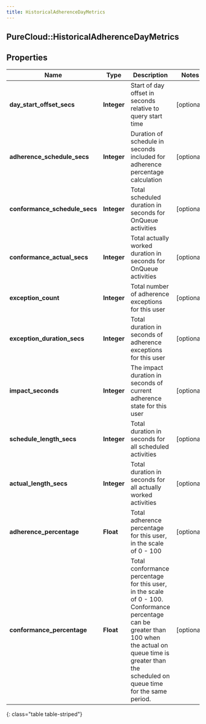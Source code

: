 ```yaml
---
title: HistoricalAdherenceDayMetrics
---
```

## PureCloud::HistoricalAdherenceDayMetrics

## Properties

|Name | Type | Description | Notes|
|------------ | ------------- | ------------- | -------------|
| **day_start_offset_secs** | **Integer** | Start of day offset in seconds relative to query start time | [optional] |
| **adherence_schedule_secs** | **Integer** | Duration of schedule in seconds included for adherence percentage calculation | [optional] |
| **conformance_schedule_secs** | **Integer** | Total scheduled duration in seconds for OnQueue activities | [optional] |
| **conformance_actual_secs** | **Integer** | Total actually worked duration in seconds for OnQueue activities | [optional] |
| **exception_count** | **Integer** | Total number of adherence exceptions for this user | [optional] |
| **exception_duration_secs** | **Integer** | Total duration in seconds of adherence exceptions for this user | [optional] |
| **impact_seconds** | **Integer** | The impact duration in seconds of current adherence state for this user | [optional] |
| **schedule_length_secs** | **Integer** | Total duration in seconds for all scheduled activities | [optional] |
| **actual_length_secs** | **Integer** | Total duration in seconds for all actually worked activities | [optional] |
| **adherence_percentage** | **Float** | Total adherence percentage for this user, in the scale of 0 - 100 | [optional] |
| **conformance_percentage** | **Float** | Total conformance percentage for this user, in the scale of 0 - 100. Conformance percentage can be greater than 100 when the actual on queue time is greater than the scheduled on queue time for the same period. | [optional] |
{: class="table table-striped"}


